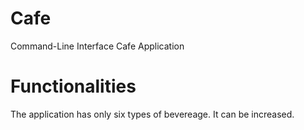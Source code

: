 # Cafe
  Command-Line Interface Cafe Application
  
# Functionalities
  The application has only six types of bevereage. It can be increased.

